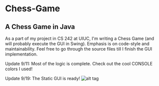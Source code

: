 # Chess-Game
A Chess Game in Java
----------
As a part of my project in CS 242 at UIUC, I'm writing a Chess Game (and will probably execute the GUI in Swing).
Emphasis is on code-style and maintainability.
Feel free to go through the source files till I finish the GUI implementation.

Update 9/11: Most of the logic is complete. Check out the cool CONSOLE colors I used!

Update 9/19: The Static GUI is ready! 
![alt tag](https://github.com/an5rag/Chess-Game/blob/master/GUIpicture.png)
